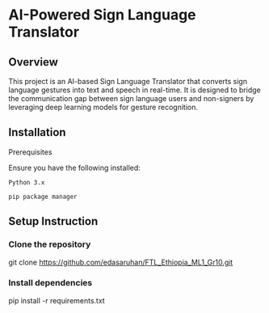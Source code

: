 # AI-Powered Sign Language Translator
## Overview
This project is an AI-based Sign Language Translator that converts sign language gestures into text and speech in real-time. 
It is designed to bridge the communication gap between sign language users and non-signers by leveraging deep learning models for gesture recognition.
## Installation
Prerequisites

Ensure you have the following installed:

    Python 3.x

    pip package manager


## Setup Instruction
### Clone the repository
git clone https://github.com/edasaruhan/FTL_Ethiopia_ML1_Gr10.git
### Install dependencies
pip install -r requirements.txt

